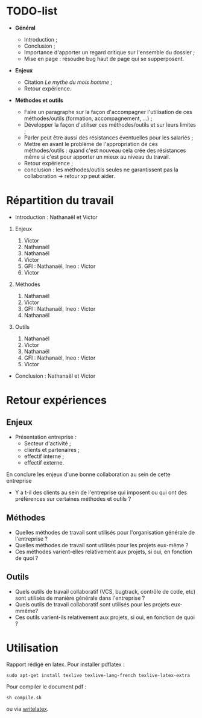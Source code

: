 TODO-list
=========

- **Général**
	- Introduction ;
	- Conclusion ;
	- Importance d'apporter un regard critique sur l'ensemble du dossier ;
	- Mise en page : résoudre bug haut de page qui se supperposent.

- **Enjeux**
	- Citation *Le mythe du mois homme* ;
	- Retour expérience.

- **Méthodes et outils**
	- Faire un paragraphe sur la façon d'accompagner l'utilisation de ces méthodes/outils (formation, accompagnement, ...) ;
	- Développer la façon d'utiliser ces méthodes/outils et sur leurs limites ;
	- Parler peut être aussi des résistances éventuelles pour les salariés ;
	- Mettre en avant le problème de l'appropriation de ces méthodes/outils : quand c'est nouveau cela crée des résistances même si c'est pour apporter un mieux au niveau du travail.
	- Retour expérience ;
	- conclusion : les méthodes/outils seules ne garantissent pas la collaboration -> retour xp peut aider.

Répartition du travail
======================

- Introduction : Nathanaël et Victor

1. Enjeux
    1. Victor
    2. Nathanaël
    3. Nathanaël
    4. Victor
    5. GFI : Nathanaël, Ineo : Victor
    6. Victor

2. Méthodes
	1. Nathanaël
	2. Victor
	3. GFI : Nathanaël, Ineo : Victor
	4. Nathanaël

3. Outils
	1. Nathanaël
	2. Victor
	3. Nathanaël
	4. GFI : Nathanaël, Ineo : Victor
	5. Victor

- Conclusion : Nathanaël et Victor

Retour expériences
==================

Enjeux
------

* Présentation entreprise :
    - Secteur d'activité ;
    - clients et partenaires ;
    - effectif interne ;
    - effectif externe.

En conclure les enjeux d'une bonne collaboration au sein de cette entreprise

* Y a t-il des clients au sein de l'entreprise qui imposent ou qui ont des préférences sur certaines méthodes et outils ?

Méthodes
--------

* Quelles méthodes de travail sont utilisés pour l'organisation générale de l'entreprise ?
* Quelles méthodes de travail sont utilisés pour les projets eux-même ?
* Ces méthodes varient-elles relativement aux projets, si oui, en fonction de quoi ?

Outils
------

* Quels outils de travail collaboratif (VCS, bugtrack, contrôle de code, etc) sont utilisés de manière générale dans l'entreprise ?
* Quels outils de travail collaboratif sont utilisés pour les projets eux-mmême?
* Ces outils varient-ils relativement aux projets, si oui, en fonction de quoi ?

Utilisation
===========

Rapport rédigé en latex. Pour installer pdflatex :

	sudo apt-get install texlive texlive-lang-french texlive-latex-extra

Pour compiler le document pdf :

	sh compile.sh

ou via [writelatex](https://www.writelatex.com/1006950hmfzvd).
